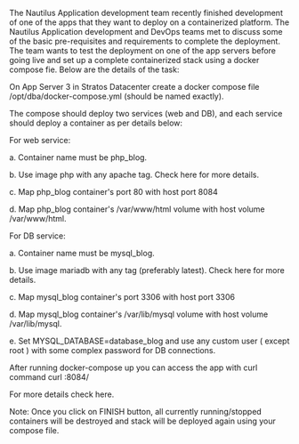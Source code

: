 The Nautilus Application development team recently finished development of one of the apps that they want to deploy on a containerized platform. The Nautilus Application development and DevOps teams met to discuss some of the basic pre-requisites and requirements to complete the deployment. The team wants to test the deployment on one of the app servers before going live and set up a complete containerized stack using a docker compose fie. Below are the details of the task:



On App Server 3 in Stratos Datacenter create a docker compose file /opt/dba/docker-compose.yml (should be named exactly).


The compose should deploy two services (web and DB), and each service should deploy a container as per details below:


For web service:


a. Container name must be php_blog.


b. Use image php with any apache tag. Check here for more details.


c. Map php_blog container's port 80 with host port 8084


d. Map php_blog container's /var/www/html volume with host volume /var/www/html.


For DB service:


a. Container name must be mysql_blog.


b. Use image mariadb with any tag (preferably latest). Check here for more details.


c. Map mysql_blog container's port 3306 with host port 3306


d. Map mysql_blog container's /var/lib/mysql volume with host volume /var/lib/mysql.


e. Set MYSQL_DATABASE=database_blog and use any custom user ( except root ) with some complex password for DB connections.


After running docker-compose up you can access the app with curl command curl <server-ip or hostname>:8084/

For more details check here.


Note: Once you click on FINISH button, all currently running/stopped containers will be destroyed and stack will be deployed again using your compose file.

